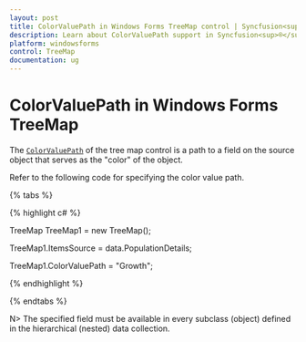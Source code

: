 ```yaml
---
layout: post
title: ColorValuePath in Windows Forms TreeMap control | Syncfusion<sup>®</sup>
description: Learn about ColorValuePath support in Syncfusion<sup>®</sup> Windows Forms TreeMap control, its elements and more details.
platform: windowsforms
control: TreeMap 
documentation: ug
---
```


# ColorValuePath in Windows Forms TreeMap

The [`ColorValuePath`](https://help.syncfusion.com/cr/windowsforms/Syncfusion.Windows.Forms.TreeMap.TreeMap.html#Syncfusion_Windows_Forms_TreeMap_TreeMap_ColorValuePath) of the tree map control is a path to a field on the source object that serves as the "color" of the object. 

Refer to the following code for specifying the color value path.

{% tabs %}

{% highlight c# %}

TreeMap TreeMap1 = new TreeMap();

TreeMap1.ItemsSource = data.PopulationDetails;

TreeMap1.ColorValuePath = "Growth";

{% endhighlight %}

{% endtabs %}

N> The specified field must be available in every subclass (object) defined in the hierarchical (nested) data collection.
